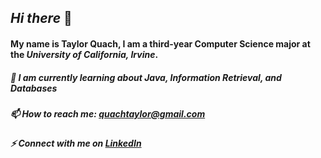 ## ***Hi there*** 👋
#### My name is Taylor Quach, I am a third-year Computer Science major at the *University of California, Irvine*.  
##### 🌱 I am currently learning about Java, Information Retrieval, and Databases
##### 📫 How to reach me: [quachtaylor@gmail.com](quachtaylor@gmail.com) 
##### ⚡ Connect with me on [LinkedIn](https://www.linkedin.com/in/taylorquach/)
<!--
**taylorq1/taylorq1** is a ✨ _special_ ✨ repository because its `README.md` (this file) appears on your GitHub profile.

Here are some ideas to get you started:

- 🔭 I’m currently working on ...
- 🌱 I’m currently learning ...
- 👯 I’m looking to collaborate on ...
- 🤔 I’m looking for help with ...
- 💬 Ask me about ...
- 📫 How to reach me: ...
- 😄 Pronouns: ...
- ⚡ Fun fact: ...
-->
